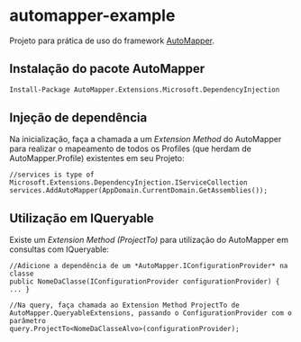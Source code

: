 # automapper-example

Projeto para prática de uso do framework [AutoMapper](https://automapper.org/).

## Instalação do pacote AutoMapper

```bash
Install-Package AutoMapper.Extensions.Microsoft.DependencyInjection
```

## Injeção de dependência

Na inicialização, faça a chamada a um *Extension Method* do AutoMapper para realizar o mapeamento de todos os Profiles (que herdam de AutoMapper.Profile) existentes em seu Projeto:

```dotnet
//services is type of Microsoft.Extensions.DependencyInjection.IServiceCollection 
services.AddAutoMapper(AppDomain.CurrentDomain.GetAssemblies());
```

## Utilização em IQueryable

Existe um *Extension Method (ProjectTo<T>)* para utilização do AutoMapper em consultas com IQueryable:

```dotnet
//Adicione a dependência de um *AutoMapper.IConfigurationProvider* na classe
public NomeDaClasse(IConfigurationProvider configurationProvider) { ... }

//Na query, faça chamada ao Extension Method ProjectTo de AutoMapper.QueryableExtensions, passando o ConfigurationProvider com o parâmetro
query.ProjectTo<NomeDaClasseAlvo>(configurationProvider);
```